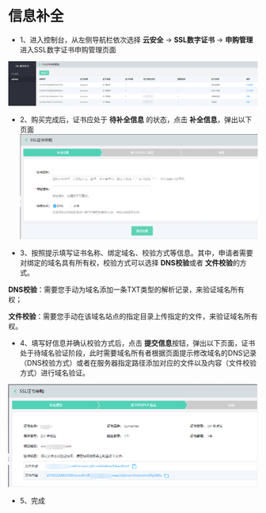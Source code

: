 # 信息补全

- 1、进入控制台，从左侧导航栏依次选择 **云安全** -> **SSL数字证书** -> **申购管理**进入SSL数字证书申购管理页面

![申购管理](/image/SSL-Certification/申购管理.png)

- 2、购买完成后，证书应处于 **待补全信息** 的状态，点击 **补全信息**，弹出以下页面
![补全信息](/image/SSL-Certification/补全信息.png)

- 3、按照提示填写证书名称、绑定域名、校验方式等信息。其中，申请者需要对绑定的域名具有所有权，校验方式可以选择 **DNS校验**或者 **文件校验**的方式。

**DNS校验**：需要您手动为域名添加一条TXT类型的解析记录，来验证域名所有权；

**文件校验**：需要您手动在该域名站点的指定目录上传指定的文件，来验证域名所有权。

- 4、填写好信息并确认校验方式后，点击 **提交信息**按钮，弹出以下页面，证书处于待域名验证阶段，此时需要域名所有者根据页面提示修改域名的DNS记录（DNS校验方式）或者在服务器指定路径添加对应的文件以及内容（文件校验方式）进行域名验证。

![验证阶段](/image/SSL-Certification/验证阶段.png)

- 5、完成
